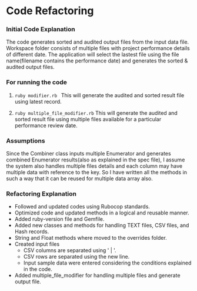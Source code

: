 # Code Refactoring

### Initial Code Explanation
The code generates sorted and audited output files from the input data file. Workspace folder consists of multiple files with project performance details of different date.
The application will select the lastest file using the file name(filename contains the performance date) and generates the sorted & audited output files.

### For running the code
1. ```ruby modifier.rb ```
This will generate the audited and sorted result file using latest record.
    
2. ```ruby multiple_file_modifier.rb```
This will generate the audited and sorted result file using multiple files available for a particular performance review date.
### Assumptions
Since the Combiner class inputs multiple Enumerator and generates combined Enumerator results(also as explained in the spec file), I assume the system also handles multiple files details and each column may have multiple data with reference to the key. So I have written all the methods in such a way that it can be reused for multiple data array also.

### Refactoring Explanation
- Followed and updated codes using Rubocop standards. 
- Optimized code and updated methods in a logical and reusable manner.
- Added ruby-version file and Gemfile.
- Added new classes and methods for handling TEXT files, CSV files, and Hash records.
- String and Float methods where moved to the overrides folder.
- Created input files
    - CSV columns are separated using ' | '.
    - CSV rows are separated using the new line.
    - Input sample data were entered considering the conditions explained in the code.
- Added multiple_file_modifier for handling multiple files and generate output file.
